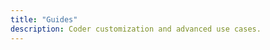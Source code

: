 ```yaml
---
title: "Guides"
description: Coder customization and advanced use cases.
---
```


<children><children>
